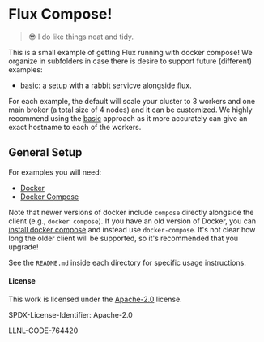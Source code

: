 # Flux Compose!

> 😎️ I do like things neat and tidy.

This is a small example of getting Flux running with docker compose!
We organize in subfolders in case there is desire to support future (different) examples:

 - [basic](basic): a setup with a rabbit servicve alongside flux.
  
For each example, the default will scale your cluster to 3 workers and one main broker (a total size of 4 nodes)
and it can be customized. We highly recommend using the [basic](basic) approach as it more accurately can
give an exact hostname to each of the workers.
 
## General Setup

For examples you will need:

 - [Docker](https://docs.docker.com/get-docker/)
 - [Docker Compose](https://docs.docker.com/compose/)

Note that newer versions of docker include `compose` directly alongside the client (e.g., `docker compose`).
If you have an old version of Docker, you can [install docker compose](https://www.digitalocean.com/community/tutorials/how-to-install-and-use-docker-compose-on-ubuntu-20-04) and instead use `docker-compose`. It's not clear how long the older client will be supported, so it's recommended that you upgrade!

See the `README.md` inside each directory for specific usage instructions. 

#### License

This work is licensed under the [Apache-2.0](https://github.com/kubernetes-sigs/kueue/blob/ec9b75eaadb5c78dab919d8ea6055d33b2eb09a2/LICENSE) license.

SPDX-License-Identifier: Apache-2.0

LLNL-CODE-764420
